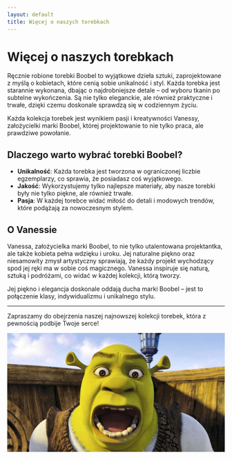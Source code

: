 ```yaml
---
layout: default
title: Więcej o naszych torebkach
---
```


# Więcej o naszych torebkach

Ręcznie robione torebki Boobel to wyjątkowe dzieła sztuki, zaprojektowane z myślą o kobietach, które cenią sobie unikalność i styl. Każda torebka jest starannie wykonana, dbając o najdrobniejsze detale – od wyboru tkanin po subtelne wykończenia. Są nie tylko eleganckie, ale również praktyczne i trwałe, dzięki czemu doskonale sprawdzą się w codziennym życiu.

Każda kolekcja torebek jest wynikiem pasji i kreatywności Vanessy, założycielki marki Boobel, której projektowanie to nie tylko praca, ale prawdziwe powołanie.

## Dlaczego warto wybrać torebki Boobel?

- **Unikalność**: Każda torebka jest tworzona w ograniczonej liczbie egzemplarzy, co sprawia, że posiadasz coś wyjątkowego.
- **Jakość**: Wykorzystujemy tylko najlepsze materiały, aby nasze torebki były nie tylko piękne, ale również trwałe.
- **Pasja**: W każdej torebce widać miłość do detali i modowych trendów, które podążają za nowoczesnym stylem.

## O Vanessie

Vanessa, założycielka marki Boobel, to nie tylko utalentowana projektantka, ale także kobieta pełna wdzięku i uroku. Jej naturalne piękno oraz niesamowity zmysł artystyczny sprawiają, że każdy projekt wychodzący spod jej ręki ma w sobie coś magicznego. Vanessa inspiruje się naturą, sztuką i podróżami, co widać w każdej kolekcji, którą tworzy.

Jej piękno i elegancja doskonale oddają ducha marki Boobel – jest to połączenie klasy, indywidualizmu i unikalnego stylu.

---

Zapraszamy do obejrzenia naszej najnowszej kolekcji torebek, która z pewnością podbije Twoje serce!

![Obrazek](shrek.jpg)
